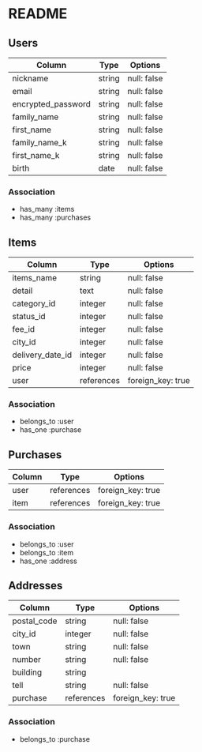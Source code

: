 # README
## Users
|Column|Type|Options|
| ------------------ | ------ | ----------- |
| nickname           | string | null: false |
| email              | string | null: false |
| encrypted_password | string | null: false |
| family_name        | string | null: false |
| first_name         | string | null: false |
| family_name_k      | string | null: false |
| first_name_k       | string | null: false |
| birth              | date | null: false |

### Association
- has_many :items
- has_many :purchases


## Items
|Column|Type|Options|
| ----------- | ------- | ----------- |
| items_name  | string  | null: false |
| detail      | text    | null: false |
| category_id | integer | null: false |
| status_id   | integer | null: false |
| fee_id      | integer | null: false |
| city_id     | integer | null: false |
| delivery_date_id     | integer | null: false |
| price       | integer | null: false |
| user        | references | foreign_key: true |

### Association
- belongs_to :user
- has_one :purchase


## Purchases
|Column|Type|Options|
| ----------- | --------- | ----------- |
| user        | references | foreign_key: true |
| item        | references | foreign_key: true |

### Association
- belongs_to :user
- belongs_to :item
- has_one :address


## Addresses
|Column|Type|Options|
| ----------- | ------- | ----------- |
| postal_code | string  | null: false |
| city_id     | integer | null: false |
| town        | string  | null: false |
| number      | string  | null: false |
| building    | string  |             |
| tell        | string  | null: false |
| purchase  | references | foreign_key: true |


### Association
- belongs_to :purchase


